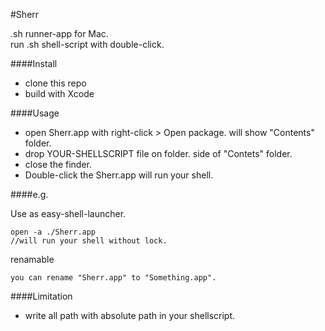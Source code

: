 #Sherr

.sh runner-app for Mac.  
run .sh shell-script with double-click.


####Install
* clone this repo
* build with Xcode


####Usage
* open Sherr.app with right-click > Open package. will show "Contents" folder.
* drop YOUR-SHELLSCRIPT file on folder. side of "Contets" folder.
* close the finder.
* Double-click the Sherr.app will run your shell.


####e.g.

Use as easy-shell-launcher.

	open -a ./Sherr.app
	//will run your shell without lock.

renamable

	you can rename "Sherr.app" to "Something.app".
	
	
####Limitation
* write all path with absolute path in your shellscript.